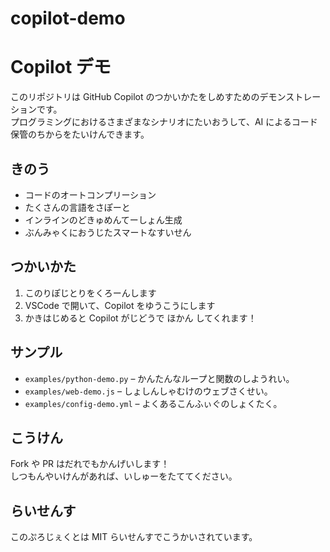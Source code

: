 # copilot-demo

# Copilot デモ

このリポジトリは GitHub Copilot のつかいかたをしめすためのデモンストレーションです。  
プログラミングにおけるさまざまなシナリオにたいおうして、AI によるコード保管のちからをたいけんできます。

## きのう

- コードのオートコンプリーション
- たくさんの言語をさぽーと
- インラインのどきゅめんてーしょん生成
- ぶんみゃくにおうじたスマートなすいせん

## つかいかた

1. このりぽじとりをくろーんします
2. VSCode で開いて、Copilot をゆうこうにします
3. かきはじめると Copilot がじどうで ほかん してくれます！

## サンプル

- `examples/python-demo.py` – かんたんなループと関数のしようれい。
- `examples/web-demo.js` – しょしんしゃむけのウェブさくせい。
- `examples/config-demo.yml` – よくあるこんふぃぐのしょくたく。

## こうけん

Fork や PR はだれでもかんげいします！  
しつもんやいけんがあれば、いしゅーをたててください。

## らいせんす

このぷろじぇくとは MIT らいせんすでこうかいされています。
